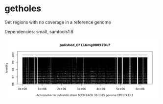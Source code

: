 # getholes
Get regions with no coverage in a reference genome

Dependencies:
smalt, 
samtools1.6


![Holes example genome!](fragplot_polished_CF116mg08052017_CP017433.1.png)
